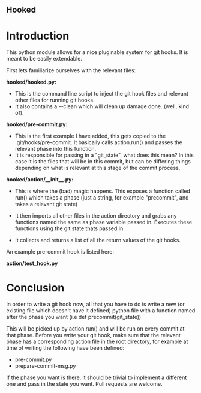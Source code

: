 Hooked
------

Introduction
============

This python module allows for a nice pluginable system for git hooks. It is meant to be easily extendable.

First lets familiarize ourselves with the relevant files:

__hooked/hooked.py:__


- This is the command line script to inject the git hook files and relevant other files for running git hooks.
- It also contains a --clean which will clean up damage done. (well, kind of).

__hooked/pre-commit.py:__


- This is the first example I have added, this gets copied to the .git/hooks/pre-commit. It basically calls action.run() and passes the relevant phase into this function.
- It is responsible for passing in a "git\_state", what does this mean? In this case it is the files that will be in this commit, but can be differing things depending on what is relevant at this stage of the commit process.


__hooked/action/\_\_init\_\_.py:__


- This is where the (bad) magic happens. This exposes a function called run() which takes a phase (just a string, for example "precommit", and takes a relevant git state)

- It then imports all other files in the action directory and grabs any functions named the same as phase variable passed in. Executes these functions using the git state thats passed in.
- It collects and returns a list of all the return values of the git hooks.

An example pre-commit hook is listed here:

__action/test\_hook.py__


Conclusion
==========

In order to write a git hook now, all that you have to do is write a new (or existing file which doesn't have it defined) python file with a function named after the phase you want (i.e def precommit(git\_state))

This will be picked up by action.run() and will be run on every commit at that phase. Before you write your git hook, make sure that the relevant phase has a corresponding action file in the root directory, for example at time of writing the following have been defined:

- pre-commit.py
- prepare-commit-msg.py

If the phase you want is there, it should be trivial to implement a different one and pass in the state you want. Pull requests are welcome.

